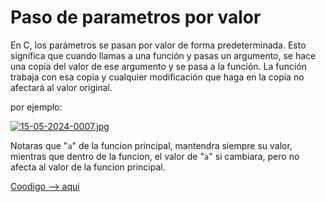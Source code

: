 # Paso de parametros por valor

En C, los parámetros se pasan por valor de forma predeterminada. Esto significa que cuando llamas a una función y pasas un argumento, se hace una copia del valor de ese argumento y se pasa a la función. La función trabaja con esa copia y cualquier modificación que haga en la copia no afectará al valor original.

por ejemplo:

[![15-05-2024-0007.jpg](https://i.postimg.cc/SQ1bjL6z/15-05-2024-0007.jpg)](https://postimg.cc/hhm55d3S)

Notaras que "`a`" de la funcion principal, mantendra siempre su valor, mientras que dentro de la funcion, el valor de "`a`" si cambiara, pero no afecta al valor de la funcion principal.

[Coodigo --> aqui](valor.c)